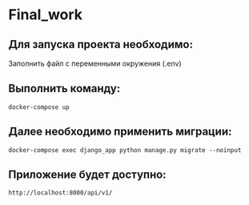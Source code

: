 
# Final_work
## Для запуска проекта необходимо:
Заполнить файл с переменными окружения (.env)
## Выполнить команду:
```
docker-compose up
```
## Далее необходимо применить миграции:
```
docker-compose exec django_app python manage.py migrate --noinput
```
## Приложение будет доступно:
```
http://localhost:8000/api/v1/
```

